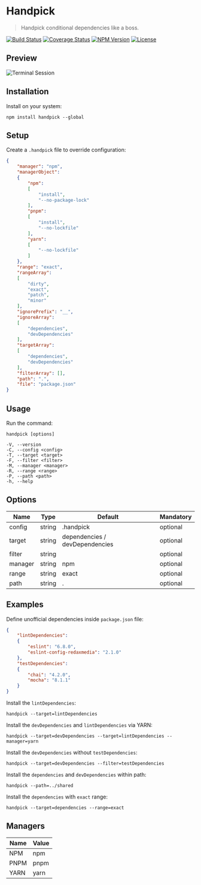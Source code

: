 Handpick
========

> Handpick conditional dependencies like a boss.

[![Build Status](https://img.shields.io/travis/redaxmedia/handpick.svg)](https://travis-ci.org/redaxmedia/handpick)
[![Coverage Status](https://coveralls.io/repos/github/redaxmedia/handpick/badge.svg)](https://coveralls.io/github/redaxmedia/handpick)
[![NPM Version](https://img.shields.io/npm/v/handpick.svg)](https://npmjs.com/package/handpick)
[![License](https://img.shields.io/npm/l/handpick.svg)](https://npmjs.com/package/handpick)


Preview
-------

![Terminal Session](https://raw.githubusercontent.com/redaxmedia/handpick/master/.github/terminal-session.svg?sanitize=true)


Installation
------------

Install on your system:

```
npm install handpick --global
```


Setup
-----

Create a `.handpick` file to override configuration:

```json
{
	"manager": "npm",
	"managerObject":
	{
		"npm":
		[
			"install",
			"--no-package-lock"
		],
		"pnpm":
		[
			"install",
			"--no-lockfile"
		],
		"yarn":
		[
			"--no-lockfile"
		]
	},
	"range": "exact",
	"rangeArray":
	[
		"dirty",
		"exact",
		"patch",
		"minor"
	],
	"ignorePrefix": "__",
	"ignoreArray":
	[
		"dependencies",
		"devDependencies"
	],
	"targetArray":
	[
		"dependencies",
		"devDependencies"
	],
	"filterArray": [],
	"path": ".",
	"file": "package.json"
}
```


Usage
-----

Run the command:

```
handpick [options]

-V, --version
-C, --config <config>
-T, --target <target>
-F, --filter <filter>
-M, --manager <manager>
-R, --range <range>
-P, --path <path>
-h, --help
```


Options
-------

| Name    | Type   | Default                        | Mandatory |
|---------|--------|--------------------------------|-----------|
| config  | string | .handpick                      | optional  |
| target  | string | dependencies / devDependencies | optional  |
| filter  | string |                                | optional  |
| manager | string | npm                            | optional  |
| range   | string | exact                          | optional  |
| path    | string | .                              | optional  |


Examples
--------

Define unofficial dependencies inside `package.json` file:

```json
{
	"lintDependencies":
	{
		"eslint": "6.8.0",
		"eslint-config-redaxmedia": "2.1.0"
	},
	"testDependencies":
	{
		"chai": "4.2.0",
		"mocha": "8.1.1"
	}
}
```

Install the `lintDependencies`:

```
handpick --target=lintDependencies
```

Install the `devDependencies` and `lintDependencies` via YARN:

```
handpick --target=devDependencies --target=lintDependencies --manager=yarn
```

Install the `devDependencies` without `testDependencies`:

```
handpick --target=devDependencies --filter=testDependencies
```

Install the `dependencies` and `devDependencies` within path:

```
handpick --path=../shared
```

Install the `dependencies` with `exact` range:

```
handpick --target=dependencies --range=exact
```


Managers
--------

| Name | Value |
|------|-------|
| NPM  | npm   |
| PNPM | pnpm  |
| YARN | yarn  |
